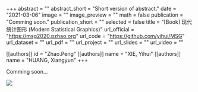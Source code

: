 +++
abstract = ""
abstract_short = "Short version of abstract."
date = "2021-03-06"
image = ""
image_preview = ""
math = false
publication = "Comming soon."
publication_short = ""
selected = false
title = "[Book] 现代统计图形 (Modern Statistical Graphics)"
url_official = "https://msg2020.pzhao.org"
url_code = "https://github.com/yihui/MSG"
url_dataset = ""
url_pdf = ""
url_project = ""
url_slides = ""
url_video = ""

[[authors]]
    id = "Zhao.Peng"
[[authors]]
    name = "XIE, Yihui"
[[authors]]
    name = "HUANG, Xiangyun"
+++

Comming soon...

![](../../img/publication/book-2021-zhao.png)
